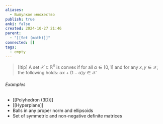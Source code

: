 ```yaml
---
aliases:
  - Выпулкое множество
publish: true
anki: false
created: 2024-10-27 21:46
parent:
  - "[[Set (math)]]"
connected: []
tags:
  - empty
---
```


> [!tip] A set $\mathcal{X} \subseteq \mathbb{R}^n$ is convex 
if for all $\alpha \in [0, 1]$ and for any $x, y \in \mathcal{X}$, the following holds:
$\alpha x + (1-\alpha) y \in \mathcal{X}$

###### Examples
- [[Polyhedron (3D)]]
- [[Hyperplane]]
- Balls in any proper norm and ellipsoids
- Set of symmetric and non-negative definite matrices
